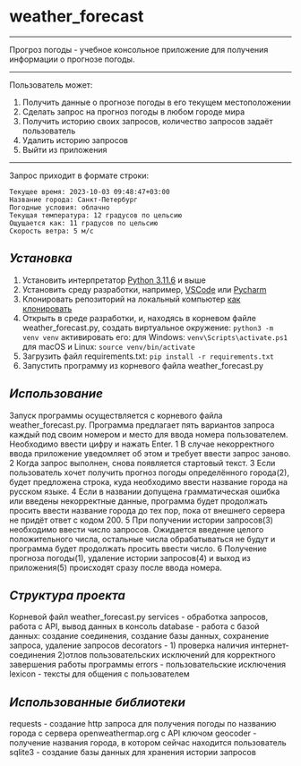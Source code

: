 # **weather_forecast**
____

Прогроз погоды - учебное консольное приложение для получения информации о прогнозе погоды.
____

Пользователь может:
1. Получить данные о прогнозе погоды в его текущем местоположении
2. Сделать запрос на прогноз погоды в любом городе мира
3. Получить историю своих запросов, количество запросов задаёт пользователь
4. Удалить историю запросов
5. Выйти из приложения
____

Запрос приходит в формате строки:
```
Текущее время: 2023-10-03 09:48:47+03:00
Название города: Санкт-Петербург
Погодные условия: облачно
Текущая температура: 12 градусов по цельсию
Ощущается как: 11 градусов по цельсию
Скорость ветра: 5 м/c
```

## **_Установка_**

1. Установить интерпретатор [Python 3.11.6](https://www.python.org/downloads/release/python-3116/) и выше
2. Установить среду разработки, например, [VSCode](https://code.visualstudio.com/) или [Pycharm](https://www.jetbrains.com/pycharm/)
3. Клонировать репозиторий на локальный компьютер [как клонировать](https://docs.github.com/ru/repositories/creating-and-managing-repositories/cloning-a-repository)
4. Открыть в среде разработки, и, находясь в корневом файле weather_forecast.py,
создать виртуальное окружение:
```python3 -m venv venv```
активировать его:
для Windows:
```venv\Scripts\activate.ps1```
для macOS и Linux:
```source venv/bin/activate```
5. Загрузить файл requirements.txt:
```pip install -r requirements.txt```
6. Запустить программу из корневого файла weather_forecast.py

## **_Использование_**

Запуск программы осуществляется с корневого файла weather_forecast.py.
Программа предлагает пять вариантов запроса каждый под своим номером
и место для ввода номера пользователем. Необходимо ввести цифру
и нажать Enter.
1
В случае некорректного ввода приложение уведомляет об этом и требует ввести
запрос заново.
2
Когда запрос выполнен, снова появляется стартовый текст.
3
Если пользователь хочет получить прогноз погоды определённого города(2),
будет предложена строка, куда необходимо ввести название города на русском языке.
4
Если в названии допущена грамматическая ошибка или введены некорректные данные,
программа будет продолжать просить ввести название города до тех пор,
пока от внешнего сервера не придёт ответ с кодом 200.
5
При получении истории запросов(3) необходимо ввести число запросов. Ожидается введение
целого положительного числа, остальные числа обрабатываться не будут и программа
будет продолжать просить ввести число.
6
Получение прогноза погоды(1), удаление истории запросов(4) и выход из приложения(5)
происходят сразу после ввода номера.

## **_Структура проекта_**

Корневой файл weather_forecast.py
services - обработка запросов, работа с API, вывод данных в консоль
database - работа с базой данных: создание соединения, создание базы данных,
сохранение запроса, удаление запросов
decorators - 1) проверка наличия интернет-соединения
2)отлов пользовательских исключений для корректного завершения работы программы
errors - пользовательские исключения
lexicon - тексты для общения с пользователем

## **_Использованные библиотеки_**

requests - создание http запроса для получения погоды по названию города
с сервера openweathermap.org с API ключом
geocoder - получение названия города, в котором сейчас находится пользователь
sqlite3 - создание базы данных для хранения истории запросов
